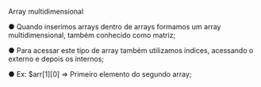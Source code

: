 Array multidimensional

● Quando inserimos arrays dentro de arrays formamos um array
multidimensional, também conhecido como matriz;

● Para acessar este tipo de array também utilizamos índices, acessando o
externo e depois os internos;

● Ex: $arr[1][0] => Primeiro elemento do segundo array;